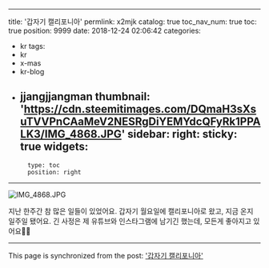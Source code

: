 
---
title: '갑자기 캘리포니아'
permlink: x2mjk
catalog: true
toc_nav_num: true
toc: true
position: 9999
date: 2018-12-24 02:06:42
categories:
- kr
tags:
- kr
- x-mas
- kr-blog
- jjangjjangman
thumbnail: 'https://cdn.steemitimages.com/DQmaH3sXsuTVVPnCAaMeV2NESRgDiYEMYdcQFyRk1PPALK3/IMG_4868.JPG'
sidebar:
    right:
        sticky: true
widgets:
    -
        type: toc
        position: right
---


![IMG_4868.JPG](https://cdn.steemitimages.com/DQmaH3sXsuTVVPnCAaMeV2NESRgDiYEMYdcQFyRk1PPALK3/IMG_4868.JPG)

지난 한주간 참 많은 일들이 있었어요.
갑자기 월요일에 캘리포니아로 왔고, 지금 온지 일주일 됐어요.
긴 사정은 제 유튜브와 인스타그램에 남기긴 했는데, 모든게 좋아지고 있어요👍🏼

- - -

This page is synchronized from the post: ['갑자기 캘리포니아'](https://steemit.com/@loveecho/x2mjk)
